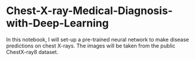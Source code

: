 # Chest-X-ray-Medical-Diagnosis-with-Deep-Learning

In this notebook, I will set-up a pre-trained neural network to make disease predictions on chest X-rays. 
The images will be taken from the public ChestX-ray8 dataset.
